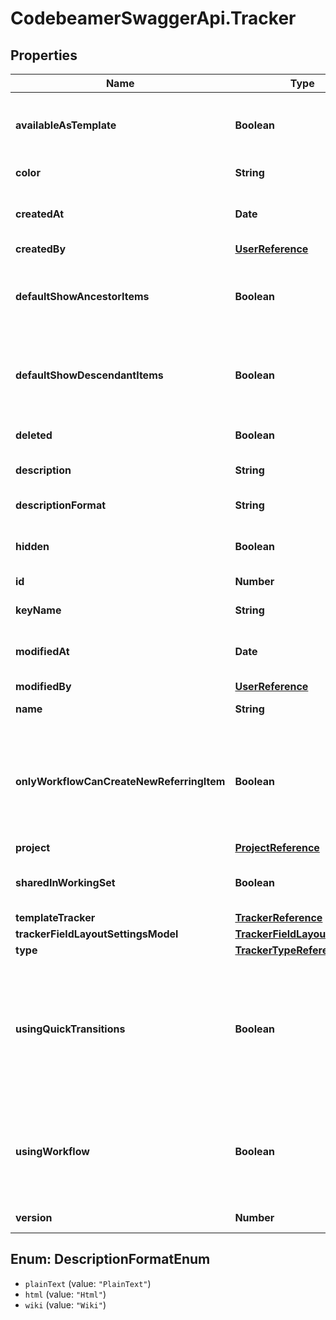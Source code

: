 # CodebeamerSwaggerApi.Tracker

## Properties
Name | Type | Description | Notes
------------ | ------------- | ------------- | -------------
**availableAsTemplate** | **Boolean** | Indicator if the tracker can be used as a template | [optional] 
**color** | **String** | Color of the tracker | [optional] 
**createdAt** | **Date** | The date when the entity was created | [optional] 
**createdBy** | [**UserReference**](UserReference.md) |  | [optional] 
**defaultShowAncestorItems** | **Boolean** | Default Outline should show Ancestor Items or not | 
**defaultShowDescendantItems** | **Boolean** | Default Outline should show Descendant Items or not | 
**deleted** | **Boolean** | Indicator if the tracker is deleted | 
**description** | **String** | Description of the entity | [optional] 
**descriptionFormat** | **String** | Description format of the entity | [optional] 
**hidden** | **Boolean** | Indicator if the tracker is hidden | 
**id** | **Number** | Id of the entity | [optional] 
**keyName** | **String** | Keyname of a tracker | [optional] 
**modifiedAt** | **Date** | The date when the entity was modified | [optional] 
**modifiedBy** | [**UserReference**](UserReference.md) |  | [optional] 
**name** | **String** | Name of the entity | [optional] 
**onlyWorkflowCanCreateNewReferringItem** | **Boolean** | If true, then the only way to create new referring items is through workflow actions | 
**project** | [**ProjectReference**](ProjectReference.md) |  | [optional] 
**sharedInWorkingSet** | **Boolean** | If the tracker is shared in a WorkingSet | [optional] 
**templateTracker** | [**TrackerReference**](TrackerReference.md) |  | [optional] 
**trackerFieldLayoutSettingsModel** | [**TrackerFieldLayoutSettings**](TrackerFieldLayoutSettings.md) |  | [optional] 
**type** | [**TrackerTypeReference**](TrackerTypeReference.md) |  | [optional] 
**usingQuickTransitions** | **Boolean** | If true, then every transition will be executed immediately (if possible) without opening an editor for the item | 
**usingWorkflow** | **Boolean** | Should transitions and workflow actions be available in the tracker or not | 
**version** | **Number** | Version of a tracker | [optional] 

<a name="DescriptionFormatEnum"></a>
## Enum: DescriptionFormatEnum

* `plainText` (value: `"PlainText"`)
* `html` (value: `"Html"`)
* `wiki` (value: `"Wiki"`)

